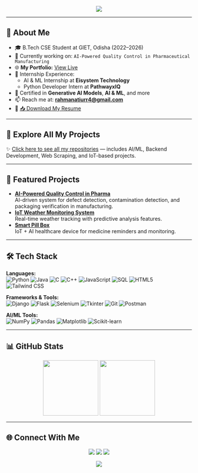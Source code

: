 <!-- Banner -->

<p align="center">
  <img src="https://capsule-render.vercel.app/api?type=waving&color=0:1fddff,100:ff4b1f&height=200&section=header&text=Hi%20There,%20I'm%20Atiurr%20Rahman%20👋&fontSize=40&fontColor=ffffff&animation=fadeIn" />
</p>

---

## 🌟 About Me
- 🎓 B.Tech CSE Student at GIET, Odisha (2022–2026)
- 📌 Currently working on: `AI-Powered Quality Control in Pharmaceutical Manufacturing`
- 🌐 **My Portfolio:** [View Live](https://atiurr07.github.io/portfolio/) 
- 💼 Internship Experience:
  - AI & ML Internship at **Eisystem Technology**
  - Python Developer Intern at **PathwayxIQ**
- 📜 Certified in **Generative AI Models**, **AI & ML**, and more
- 📫 Reach me at: **rahmanatiurr4@gmail.com**
- 📄 [📥 Download My Resume](https://i.postimg.cc/VkjP6mDj/Atiurr-s-resume25-A.png)

---

## 📂 Explore All My Projects
✨ [Click here to see all my repositories](https://github.com/Atiurr07?tab=repositories) — includes AI/ML, Backend Development, Web Scraping, and IoT-based projects.

---

## 📌 Featured Projects
- **[AI-Powered Quality Control in Pharma](https://github.com/your-repo)**  
  AI-driven system for defect detection, contamination detection, and packaging verification in manufacturing.
- **[IoT Weather Monitoring System](https://github.com/your-repo)**  
  Real-time weather tracking with predictive analysis features.
- **[Smart Pill Box](https://github.com/your-repo)**  
  IoT + AI healthcare device for medicine reminders and monitoring.

---

## 🛠 Tech Stack
**Languages:**  
![Python](https://img.shields.io/badge/Python-3776AB?style=flat&logo=python&logoColor=white)
![Java](https://img.shields.io/badge/Java-007396?style=flat&logo=java&logoColor=white)
![C](https://img.shields.io/badge/C-00599C?style=flat&logo=c&logoColor=white)
![C++](https://img.shields.io/badge/C++-00599C?style=flat&logo=cplusplus&logoColor=white)
![JavaScript](https://img.shields.io/badge/JavaScript-F7DF1E?style=flat&logo=javascript&logoColor=black)
![SQL](https://img.shields.io/badge/SQL-003B57?style=flat&logo=mysql&logoColor=white)
![HTML5](https://img.shields.io/badge/HTML5-E34F26?style=flat&logo=html5&logoColor=white)
![Tailwind CSS](https://img.shields.io/badge/TailwindCSS-38B2AC?style=flat&logo=tailwind-css&logoColor=white)

**Frameworks & Tools:**  
![Django](https://img.shields.io/badge/Django-092E20?style=flat&logo=django&logoColor=white)
![Flask](https://img.shields.io/badge/Flask-000000?style=flat&logo=flask&logoColor=white)
![Selenium](https://img.shields.io/badge/Selenium-43B02A?style=flat&logo=selenium&logoColor=white)
![Tkinter](https://img.shields.io/badge/Tkinter-FF6F00?style=flat)
![Git](https://img.shields.io/badge/Git-F05032?style=flat&logo=git&logoColor=white)
![Postman](https://img.shields.io/badge/Postman-FF6C37?style=flat&logo=postman&logoColor=white)

**AI/ML Tools:**  
![NumPy](https://img.shields.io/badge/NumPy-013243?style=flat&logo=numpy&logoColor=white)
![Pandas](https://img.shields.io/badge/Pandas-150458?style=flat&logo=pandas&logoColor=white)
![Matplotlib](https://img.shields.io/badge/Matplotlib-11557C?style=flat)
![Scikit-learn](https://img.shields.io/badge/Scikit--learn-F7931E?style=flat&logo=scikit-learn&logoColor=white)

---

## 📊 GitHub Stats
<p align="center">
  <img src="https://github-readme-stats.vercel.app/api?username=Atiurr07&show_icons=true&theme=radical" height="150" />
  <img src="https://github-readme-stats.vercel.app/api/top-langs/?username=Atiurr07&layout=compact&theme=radical" height="150" />
</p>

---

## 🌐 Connect With Me
<p align="center">
  <a href="https://linkedin.com/in/atiurr-rahman07"><img src="https://img.shields.io/badge/LinkedIn-blue?logo=linkedin&logoColor=white"></a>
  <a href="mailto:rahmanatiurr4@gmail.com"><img src="https://img.shields.io/badge/Email-D14836?logo=gmail&logoColor=white"></a>
  <a href="https://github.com/Atiurr07"><img src="https://img.shields.io/badge/GitHub-181717?logo=github&logoColor=white"></a>
</p>

<!-- Footer -->
<p align="center">
  <img src="https://capsule-render.vercel.app/api?type=waving&color=0:1fddff,100:ff4b1f&height=120&section=footer"/>
</p>


<!---
Atiurr07/Atiurr07 is a ✨ special ✨ repository because its `README.md` (this file) appears on your GitHub profile.
You can click the Preview link to take a look at your changes.
--->
